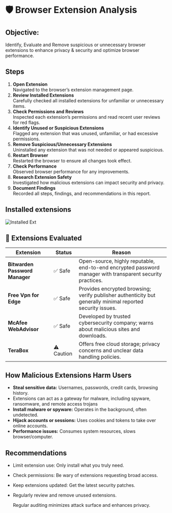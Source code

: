 # 🛡️ Browser Extension Analysis

## Objective: 
Identify, Evaluate and Remove suspicious or unnecessary browser extensions to enhance privacy & security and optimize browser performance.

## Steps

1. **Open Extension**  
   Navigated to the browser’s extension management page.
2. **Review Installed Extensions**  
   Carefully checked all installed extensions for unfamiliar or unnecessary items.
3. **Check Permissions and Reviews**  
   Inspected each extension’s permissions and read recent user reviews for red flags.
4. **Identify Unused or Suspicious Extensions**  
   Flagged any extension that was unused, unfamiliar, or had excessive permissions.
5. **Remove Suspicious/Unnecessary Extensions**  
   Uninstalled any extension that was not needed or appeared suspicious.
6. **Restart Browser**  
   Restarted the browser to ensure all changes took effect.
7. **Check Performance**  
   Observed browser performance for any improvements.
8. **Research Extension Safety**  
   Investigated how malicious extensions can impact security and privacy.
9. **Document Findings**  
   Recorded all steps, findings, and recommendations in this report.

## Installed extensions

![Installed Ext](https://github.com/user-attachments/assets/96af1192-fac8-4a7d-b78b-095977024ce2)

## 📌 Extensions Evaluated

| Extension         | Status       | Reason        |
|---------------------|--------------------------|--------------|
| **Bitwarden Password Manager**  | ✅ Safe | Open-source, highly reputable, end-to-end encrypted password manager with transparent security practices. |
| **Free Vpn for Edge** | ✅ Safe | Provides encrypted browsing; verify publisher authenticity but generally minimal reported security issues. |
| **McAfee WebAdvisor** | ✅ Safe | Developed by trusted cybersecurity company; warns about malicious sites and downloads. |
| **TeraBox** | ⚠️ Caution | Offers free cloud storage; privacy concerns and unclear data handling policies. |

## How Malicious Extensions Harm Users

- **Steal sensitive data:** Usernames, passwords, credit cards, browsing history.
- Extensions can act as a gateway for malware, including spyware, ransomware, and remote access trojans
- **Install malware or spyware:** Operates in the background, often undetected.
- **Hijack accounts or sessions:** Uses cookies and tokens to take over online accounts.
- **Performance issues:** Consumes system resources, slows browser/computer.

## Recommendations

- Limit extension use: Only install what you truly need.
- Check permissions: Be wary of extensions requesting broad access.
- Keep extensions updated: Get the latest security patches.
- Regularly review and remove unused extensions.

  Regular auditing minimizes attack surface and enhances privacy.



